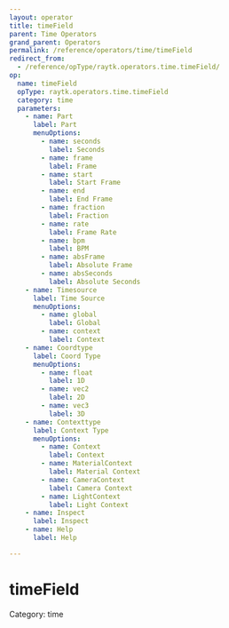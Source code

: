 ```yaml
---
layout: operator
title: timeField
parent: Time Operators
grand_parent: Operators
permalink: /reference/operators/time/timeField
redirect_from:
  - /reference/opType/raytk.operators.time.timeField/
op:
  name: timeField
  opType: raytk.operators.time.timeField
  category: time
  parameters:
    - name: Part
      label: Part
      menuOptions:
        - name: seconds
          label: Seconds
        - name: frame
          label: Frame
        - name: start
          label: Start Frame
        - name: end
          label: End Frame
        - name: fraction
          label: Fraction
        - name: rate
          label: Frame Rate
        - name: bpm
          label: BPM
        - name: absFrame
          label: Absolute Frame
        - name: absSeconds
          label: Absolute Seconds
    - name: Timesource
      label: Time Source
      menuOptions:
        - name: global
          label: Global
        - name: context
          label: Context
    - name: Coordtype
      label: Coord Type
      menuOptions:
        - name: float
          label: 1D
        - name: vec2
          label: 2D
        - name: vec3
          label: 3D
    - name: Contexttype
      label: Context Type
      menuOptions:
        - name: Context
          label: Context
        - name: MaterialContext
          label: Material Context
        - name: CameraContext
          label: Camera Context
        - name: LightContext
          label: Light Context
    - name: Inspect
      label: Inspect
    - name: Help
      label: Help

---
```


# timeField

Category: time

